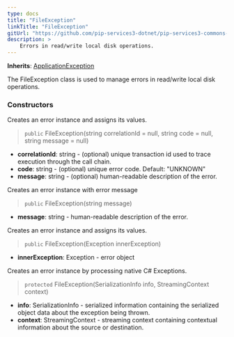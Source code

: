 ```yaml
---
type: docs
title: "FileException"
linkTitle: "FileException"
gitUrl: "https://github.com/pip-services3-dotnet/pip-services3-commons-dotnet"
description: >
    Errors in read/write local disk operations.
---
```


**Inherits**: [ApplicationException](../application_exception)

The FileException class is used to manage errors in read/write local disk operations.


### Constructors
Creates an error instance and assigns its values.

> `public` FileException(string correlationId = null, string code = null, string message = null)

- **correlationId**: string - (optional) unique transaction id used to trace execution through the call chain.
- **code**: string - (optional) unique error code. Default: "UNKNOWN"
- **message**: string - (optional) human-readable description of the error.


Creates an error instance with error message

> `public` FileException(string message)

- **message**: string - human-readable description of the error.


Creates an error instance and assigns its values.

> `public` FileException(Exception innerException)

- **innerException**: Exception - error object


Creates an error instance by processing native C# Exceptions.

> `protected` FileException(SerializationInfo info, StreamingContext context)

- **info**: SerializationInfo - serialized information containing the serialized object data about the exception being thrown.
- **context**: StreamingContext - streaming context containing contextual information about the source or destination.
